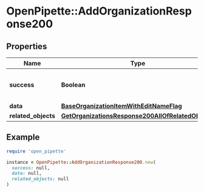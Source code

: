 # OpenPipette::AddOrganizationResponse200

## Properties

| Name | Type | Description | Notes |
| ---- | ---- | ----------- | ----- |
| **success** | **Boolean** | If the response is successful or not | [optional] |
| **data** | [**BaseOrganizationItemWithEditNameFlag**](BaseOrganizationItemWithEditNameFlag.md) |  | [optional] |
| **related_objects** | [**GetOrganizationsResponse200AllOfRelatedObjects**](GetOrganizationsResponse200AllOfRelatedObjects.md) |  | [optional] |

## Example

```ruby
require 'open_pipette'

instance = OpenPipette::AddOrganizationResponse200.new(
  success: null,
  data: null,
  related_objects: null
)
```


